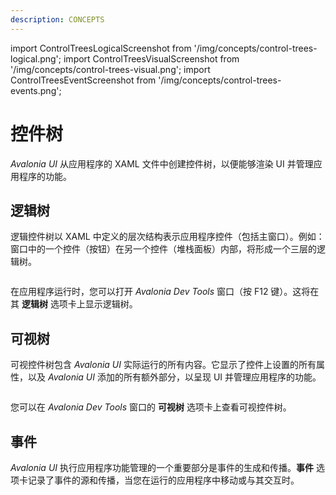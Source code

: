 ```yaml
---
description: CONCEPTS
---
```


import ControlTreesLogicalScreenshot from '/img/concepts/control-trees-logical.png';
import ControlTreesVisualScreenshot from '/img/concepts/control-trees-visual.png';
import ControlTreesEventScreenshot from '/img/concepts/control-trees-events.png';

# 控件树

_Avalonia UI_ 从应用程序的 XAML 文件中创建控件树，以便能够渲染 UI 并管理应用程序的功能。

## 逻辑树

逻辑控件树以 XAML 中定义的层次结构表示应用程序控件（包括主窗口）。例如：窗口中的一个控件（按钮）在另一个控件（堆栈面板）内部，将形成一个三层的逻辑树。

<img src={ControlTreesLogicalScreenshot} alt=""/>

在应用程序运行时，您可以打开 _Avalonia Dev Tools_ 窗口（按 F12 键）。这将在其 **逻辑树** 选项卡上显示逻辑树。

## 可视树

可视控件树包含 _Avalonia UI_ 实际运行的所有内容。它显示了控件上设置的所有属性，以及 _Avalonia UI_ 添加的所有额外部分，以呈现 UI 并管理应用程序的功能。

<img src={ControlTreesVisualScreenshot} alt=""/>

您可以在 _Avalonia Dev Tools_ 窗口的 **可视树** 选项卡上查看可视控件树。

## 事件

_Avalonia UI_ 执行应用程序功能管理的一个重要部分是事件的生成和传播。**事件** 选项卡记录了事件的源和传播，当您在运行的应用程序中移动或与其交互时。

<img src={ControlTreesEventScreenshot} alt=""/>
